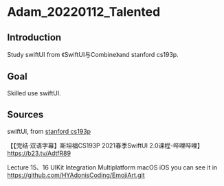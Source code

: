 # Adam_20220112_Talented

## Introduction

Study swiftUI from 《SwiftUI与Combine》and  stanford cs193p.

## Goal

Skilled use swiftUI.

## Sources

 swiftUI, from [stanford cs193p](https://cs193p.sites.stanford.edu)

【【完结·双语字幕】斯坦福CS193P 2021春季SwiftUI 2.0课程-哔哩哔哩】 https://b23.tv/AdtfR89



 Lecture 15、16 UIKit Integration Multiplatform macOS iOS you can see it in https://github.com/HYAdonisCoding/EmojiArt.git



